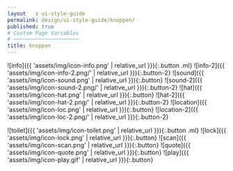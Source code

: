 ```yaml
---
layout   : ui-style-guide
permalink: design/ui-style-guide/knoppen/
published: true
# Custom Page Variables
# ─────────────────────
title: knoppen
---
```



![info]({{ 'assets/img/icon-info.png' | relative_url }}){:.button .ml}
![info-2]({{ 'assets/img/icon-info-2.png/' | relative_url }}){:.button-2}
![sound]({{ 'assets/img/icon-sound.png' | relative_url }}){:.button}
![sound-2]({{ 'assets/img/icon-sound-2.png/' | relative_url }}){:.button-2}
![hat]({{ 'assets/img/icon-hat.png' | relative_url }}){:.button}
![hat-2]({{ 'assets/img/icon-hat-2.png/' | relative_url }}){:.button-2}
![location]({{ 'assets/img/icon-loc.png' | relative_url }}){:.button}
![location-2]({{ 'assets/img/icon-loc-2.png/' | relative_url }}){:.button-2}

![toilet]({{ 'assets/img/icon-toilet.png' | relative_url }}){:.button .ml}
![lock]({{ 'assets/img/icon-lock.png' | relative_url }}){:.button}
![scan]({{ 'assets/img/icon-scan.png' | relative_url }}){:.button}
![quote]({{ 'assets/img/icon-quote.png' | relative_url }}){:.button}
![play]({{ 'assets/img/icon-play.gif' | relative_url }}){:.button}
